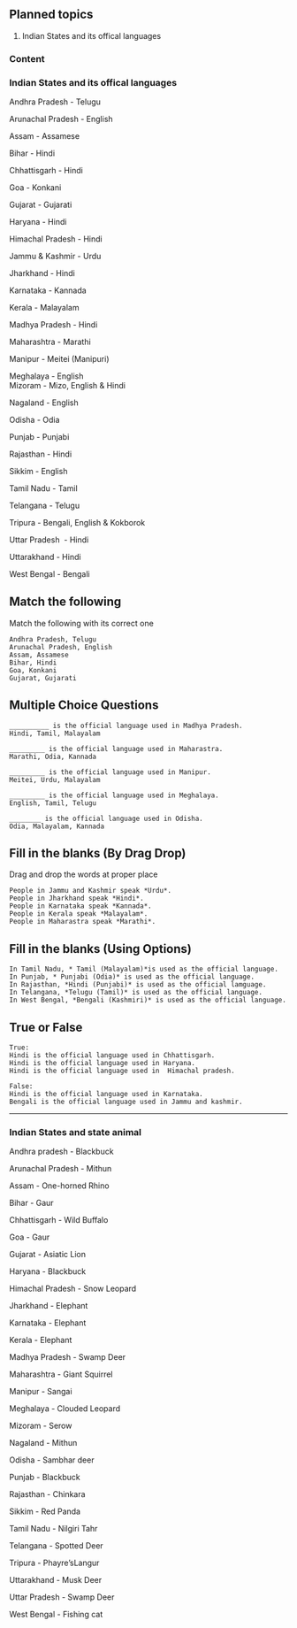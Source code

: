 ## Planned topics

1. Indian States and its offical languages


### Content

### Indian States and its offical languages

Andhra Pradesh       -   Telugu

Arunachal Pradesh    -   English

Assam                -   Assamese

Bihar                -   Hindi

Chhattisgarh         -   Hindi

Goa                  -   Konkani

Gujarat              -   Gujarati

Haryana              -   Hindi

Himachal Pradesh     -   Hindi

Jammu & Kashmir      -   Urdu

Jharkhand            -   Hindi

Karnataka            -   Kannada

Kerala               -   Malayalam

Madhya Pradesh       -   Hindi

Maharashtra          -   Marathi

Manipur              -   Meitei (Manipuri)

Meghalaya            -   English
\
Mizoram              -   Mizo, English & Hindi

Nagaland             -   English

Odisha               -   Odia

Punjab               -   Punjabi

Rajasthan            -   Hindi

Sikkim               -   English

Tamil Nadu           -   Tamil

Telangana            -   Telugu 

Tripura              -   Bengali, English & Kokborok

Uttar Pradesh        -   Hindi

Uttarakhand          -   Hindi

West Bengal          -   Bengali

## Match the following

Match the following with its correct one

```
Andhra Pradesh, Telugu
Arunachal Pradesh, English
Assam, Assamese
Bihar, Hindi
Goa, Konkani
Gujarat, Gujarati
```

## Multiple Choice Questions

```
__________ is the official language used in Madhya Pradesh.
Hindi, Tamil, Malayalam

_________ is the official language used in Maharastra.
Marathi, Odia, Kannada

_________ is the official language used in Manipur.
Meitei, Urdu, Malayalam

_________ is the official language used in Meghalaya.
English, Tamil, Telugu

________ is the official language used in Odisha.
Odia, Malayalam, Kannada
```

## Fill in the blanks (By Drag Drop)

Drag and drop the words at proper place

```
People in Jammu and Kashmir speak *Urdu*.
People in Jharkhand speak *Hindi*.
People in Karnataka speak *Kannada*.
People in Kerala speak *Malayalam*.
People in Maharastra speak *Marathi*.
```

## Fill in the blanks (Using Options)

```
In Tamil Nadu, * Tamil (Malayalam)*is used as the official language.
In Punjab, * Punjabi (Odia)* is used as the official language.
In Rajasthan, *Hindi (Punjabi)* is used as the official lamguage.
In Telangana, *Telugu (Tamil)* is used as the official language.
In West Bengal, *Bengali (Kashmiri)* is used as the official language.
```

## True or False

```
True: 
Hindi is the official language used in Chhattisgarh.
Hindi is the official language used in Haryana.
Hindi is the official language used in  Himachal pradesh.

False:
Hindi is the official language used in Karnataka.
Bengali is the official language used in Jammu and kashmir.
```

******************************************************************************************************************************************************************************

### Indian States and state animal

Andhra pradesh        - 	Blackbuck

Arunachal Pradesh     -   Mithun

Assam                 -   One-horned Rhino

Bihar                 -   Gaur

Chhattisgarh          -   Wild Buffalo

Goa                   -   Gaur

Gujarat               -   Asiatic Lion

Haryana               -   Blackbuck

Himachal Pradesh      -   Snow Leopard

Jharkhand             -   Elephant

Karnataka             -   Elephant

Kerala                -   Elephant

Madhya Pradesh        -   Swamp Deer

Maharashtra           -   Giant Squirrel

Manipur               -   Sangai

Meghalaya             -   Clouded Leopard

Mizoram               -   Serow

Nagaland              -   Mithun

Odisha                -   Sambhar deer 

Punjab                -   Blackbuck

Rajasthan             -   Chinkara

Sikkim                -   Red Panda

Tamil Nadu            -   Nilgiri Tahr

Telangana             -   Spotted Deer

Tripura               -   Phayre’sLangur

Uttarakhand           -   Musk Deer

Uttar Pradesh         -   Swamp Deer

West Bengal           -   Fishing cat



